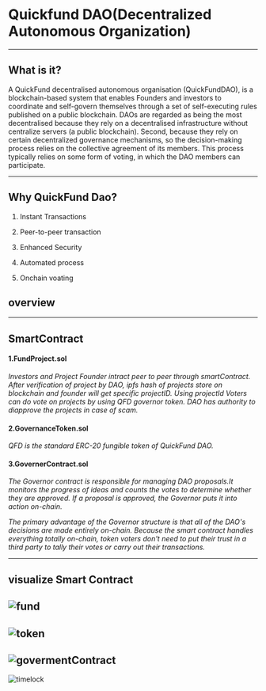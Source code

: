 # Quickfund DAO(Decentralized Autonomous Organization)


--------------------------
## What is it?

A QuickFund decentralised autonomous organisation (QuickFundDAO), is a blockchain-based system that enables Founders and investors to coordinate and self-govern themselves through a set of self-executing rules published on a public blockchain.
DAOs are regarded as being the most decentralised because they rely on a decentralised infrastructure without centralize servers (a public blockchain). Second, because they rely on certain decentralized governance mechanisms, so the decision-making process relies on the collective agreement of its members. This process typically relies on some form of voting, in which the DAO members can participate.

--------------------------
## Why QuickFund Dao?


1. Instant Transactions

2. Peer-to-peer transaction

3. Enhanced Security

4. Automated process

5. Onchain voating


## overview


-------------------------

## SmartContract

#### 1.FundProject.sol

_Investors and Project Founder intract peer to peer through smartContract. After verification of project by DAO, ipfs hash of projects store on blockchain and founder will get specific projectID. Using projectId Voters can do vote on projects by using QFD governor token. DAO has authority to diapprove the projects in case of scam._




#### 2.GovernanceToken.sol

_QFD is the standard ERC-20 fungible token of QuickFund DAO._  
 




#### 3.GovernerContract.sol

_The Governor contract is responsible for managing DAO proposals.It monitors the progress of ideas and counts the votes to determine whether they are approved. If a proposal is approved, the Governor puts it into action on-chain._

_The primary advantage of the Governor structure is that all of the DAO's decisions are made entirely on-chain. Because the smart contract handles everything totally on-chain, token voters don't need to put their trust in a third party to tally their votes or carry out their transactions._



-----------------
## visualize Smart Contract

![fund](https://user-images.githubusercontent.com/82324643/202600396-1c242463-61f9-4be4-b962-26653a183e62.svg)
-----------------------------
 
![token](https://user-images.githubusercontent.com/82324643/197370082-31213bac-5a68-4b76-93fd-930d10130af4.svg)
  ---------------------------
![govermentContract](https://user-images.githubusercontent.com/82324643/197370115-f623112f-ab0a-4f42-bfe9-814cfb0fc5f6.svg)
   ----------------------
![timelock](https://user-images.githubusercontent.com/82324643/197370137-bdd2217f-f491-4feb-8719-3abc8d4d2b93.svg)












